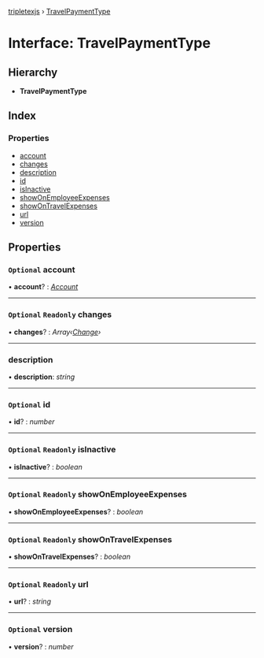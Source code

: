 [tripletexjs](../README.md) › [TravelPaymentType](travelpaymenttype.md)

# Interface: TravelPaymentType

## Hierarchy

* **TravelPaymentType**

## Index

### Properties

* [account](travelpaymenttype.md#optional-account)
* [changes](travelpaymenttype.md#optional-readonly-changes)
* [description](travelpaymenttype.md#description)
* [id](travelpaymenttype.md#optional-id)
* [isInactive](travelpaymenttype.md#optional-readonly-isinactive)
* [showOnEmployeeExpenses](travelpaymenttype.md#optional-readonly-showonemployeeexpenses)
* [showOnTravelExpenses](travelpaymenttype.md#optional-readonly-showontravelexpenses)
* [url](travelpaymenttype.md#optional-readonly-url)
* [version](travelpaymenttype.md#optional-version)

## Properties

### `Optional` account

• **account**? : *[Account](../modules/account.md)*

___

### `Optional` `Readonly` changes

• **changes**? : *Array‹[Change](../modules/change.md)›*

___

###  description

• **description**: *string*

___

### `Optional` id

• **id**? : *number*

___

### `Optional` `Readonly` isInactive

• **isInactive**? : *boolean*

___

### `Optional` `Readonly` showOnEmployeeExpenses

• **showOnEmployeeExpenses**? : *boolean*

___

### `Optional` `Readonly` showOnTravelExpenses

• **showOnTravelExpenses**? : *boolean*

___

### `Optional` `Readonly` url

• **url**? : *string*

___

### `Optional` version

• **version**? : *number*
